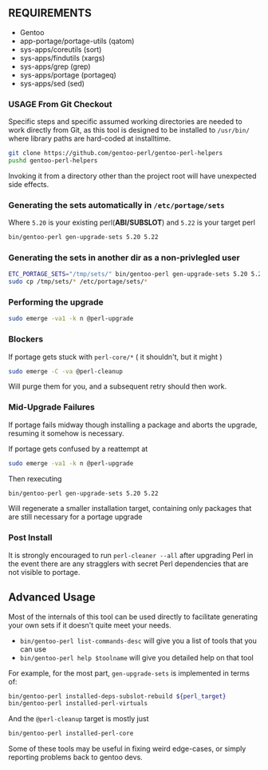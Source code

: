 
## REQUIREMENTS

- Gentoo
- app-portage/portage-utils (qatom)
- sys-apps/coreutils (sort)
- sys-apps/findutils (xargs)
- sys-apps/grep (grep)
- sys-apps/portage  (portageq)
- sys-apps/sed (sed)

### USAGE From Git Checkout

Specific steps and specific assumed working directories are needed to work
directly from Git, as this tool is designed to be installed to `/usr/bin/`
where library paths are hard-coded at installtime.

```bash
git clone https://github.com/gentoo-perl/gentoo-perl-helpers
pushd gentoo-perl-helpers
```

Invoking it from a directory other than the project root will have unexpected
side effects.

### Generating the sets automatically in `/etc/portage/sets`

Where `5.20` is your existing perl(**ABI/SUBSLOT**) and `5.22` is your target perl

```bash
bin/gentoo-perl gen-upgrade-sets 5.20 5.22
```

### Generating the sets in another dir as a non-privlegled user

```bash
ETC_PORTAGE_SETS="/tmp/sets/" bin/gentoo-perl gen-upgrade-sets 5.20 5.22
sudo cp /tmp/sets/* /etc/portage/sets/*
```

### Performing the upgrade

```bash
sudo emerge -va1 -k n @perl-upgrade
```

### Blockers

If portage gets stuck with `perl-core/*` ( it shouldn't, but it might )

```bash
sudo emerge -C -va @perl-cleanup
```

Will purge them for you, and a subsequent retry should then work.

### Mid-Upgrade Failures

If portage fails midway though installing a package and aborts the upgrade,
resuming it somehow is necessary.

If portage gets confused by a reattempt at 

```bash
sudo emerge -va1 -k n @perl-upgrade
```

Then rexecuting 

```bash
bin/gentoo-perl gen-upgrade-sets 5.20 5.22
```

Will regenerate a smaller installation target, containing only packages
that are still necessary for a portage upgrade

### Post Install

It is strongly encouraged to run `perl-cleaner --all` after upgrading Perl
in the event there are any stragglers with secret Perl dependencies that are
not visible to portage.

## Advanced Usage

Most of the internals of this tool can be used directly to facilitate
generating your own sets if it doesn't quite meet your needs.

- `bin/gentoo-perl list-commands-desc` will give you a list of tools that you can use
- `bin/gentoo-perl help $toolname` will give you detailed help on that tool

For example, for the most part, `gen-upgrade-sets` is implemented in terms of:

```bash
bin/gentoo-perl installed-deps-subslot-rebuild ${perl_target}
bin/gentoo-perl installed-perl-virtuals
```

And the `@perl-cleanup` target is mostly just

```bash
bin/gentoo-perl installed-perl-core
```

Some of these tools may be useful in fixing weird edge-cases, or
simply reporting problems back to gentoo devs.
